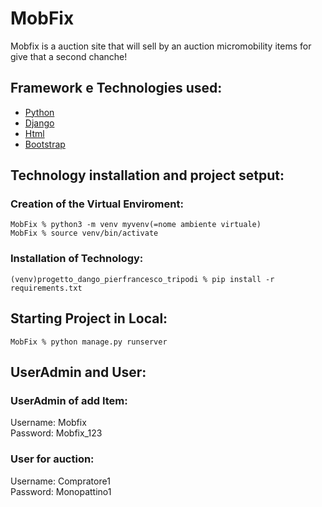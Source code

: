 # MobFix
Mobfix is a auction site that will sell by an auction micromobility items for give that a second chanche!


## Framework e Technologies used:
- [Python](https://docs.python.org/3/) 
- [Django](https://docs.djangoproject.com/en/4.1/)
- [Html](https://developer.mozilla.org/en-US/docs/Web/HTML)
- [Bootstrap](https://getbootstrap.com/)

## Technology installation and project setput:
### Creation of the Virtual Enviroment:
```
MobFix % python3 -m venv myvenv(=nome ambiente virtuale)
MobFix % source venv/bin/activate
```
### Installation of Technology:
```
(venv)progetto_dango_pierfrancesco_tripodi % pip install -r requirements.txt
```

## Starting Project in Local:
```
MobFix % python manage.py runserver
```


## UserAdmin and User:
### UserAdmin of add Item:
Username: Mobfix
<br>
Password: Mobfix_123 

### User for auction: 
Username: Compratore1
<br>
Password: Monopattino1
